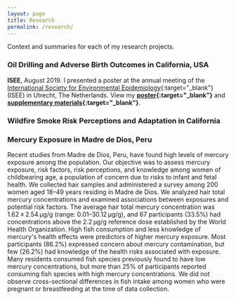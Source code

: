 ```yaml
---
layout: page
title: Research
permalink: /research/
---
```


Context and summaries for each of my research projects.

### Oil Drilling and Adverse Birth Outcomes in California, USA

**ISEE**, August 2019. I presented a poster at the annual meeting of the [International Society for Environmental Epidemiology](https://isee2019.org/){:target="_blank"} (ISEE) in Utrecht, The Netherlands. View my **[poster](https://djxgonzalez.github.io/resources/201908_isee/isee_poster_final.png){:target="_blank"}** and **[supplementary materials](https://djxgonzalez.github.io/resources/201908_isee/supplementary_materials.html){:target="_blank"}**.

### Wildfire Smoke Risk Perceptions and Adaptation in California



### Mercury Exposure in Madre de Dios, Peru

Recent studies from Madre de Dios, Peru, have found high levels of mercury exposure among the  population. Our objective was to assess mercury exposure, risk factors, risk perceptions, and knowledge among women of childbearing age, a population of concern due to risks to infant and fetal health. We collected hair samples and administered a survey among 200 women aged 18–49 years residing in Madre de Dios. We analyzed hair total mercury concentrations and examined associations between exposures and potential risk factors. The average hair total mercury concentration was 1.62 ± 2.54 μg/g (range: 0.01–30.12 μg/g), and 67 participants (33.5%) had concentrations above the 2.2 μg/g reference dose established by the World Health Organization. High fish consumption and less knowledge of mercury's health effects were predictors of higher mercury exposure. Most participants (86.2%) expressed concern about mercury contamination, but few (26.2%) had knowledge of the health risks associated with exposure. Many residents consumed fish species previously found to have low mercury concentrations, but more than 25% of participants reported consuming fish species with high mercury concentrations. We did not observe cross-sectional differences in fish intake among women who were pregnant or breastfeeding at the time of data collection.

